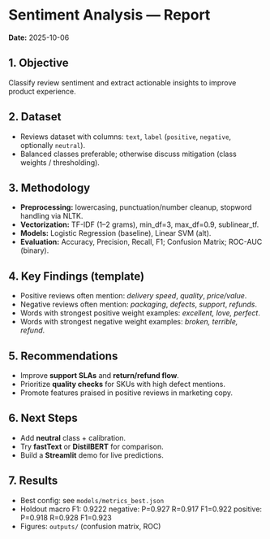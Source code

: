 # Sentiment Analysis — Report

**Date:** 2025-10-06

## 1. Objective
Classify review sentiment and extract actionable insights to improve product experience.

## 2. Dataset
- Reviews dataset with columns: `text`, `label` (`positive`, `negative`, optionally `neutral`).
- Balanced classes preferable; otherwise discuss mitigation (class weights / thresholding).

## 3. Methodology
- **Preprocessing:** lowercasing, punctuation/number cleanup, stopword handling via NLTK.
- **Vectorization:** TF-IDF (1–2 grams), min_df=3, max_df=0.9, sublinear_tf.
- **Models:** Logistic Regression (baseline), Linear SVM (alt).
- **Evaluation:** Accuracy, Precision, Recall, F1; Confusion Matrix; ROC-AUC (binary).

## 4. Key Findings (template)
- Positive reviews often mention: *delivery speed*, *quality*, *price/value*.
- Negative reviews often mention: *packaging*, *defects*, *support*, *refunds*.
- Words with strongest positive weight examples: *excellent, love, perfect*.
- Words with strongest negative weight examples: *broken, terrible, refund*.

## 5. Recommendations
- Improve **support SLAs** and **return/refund flow**.
- Prioritize **quality checks** for SKUs with high defect mentions.
- Promote features praised in positive reviews in marketing copy.

## 6. Next Steps
- Add **neutral** class + calibration.
- Try **fastText** or **DistilBERT** for comparison.
- Build a **Streamlit** demo for live predictions.

## 7. Results
- Best config: see `models/metrics_best.json`
- Holdout macro F1: 0.9222
negative: P=0.927 R=0.917 F1=0.922
positive: P=0.918 R=0.928 F1=0.923
- Figures: `outputs/` (confusion matrix, ROC)
